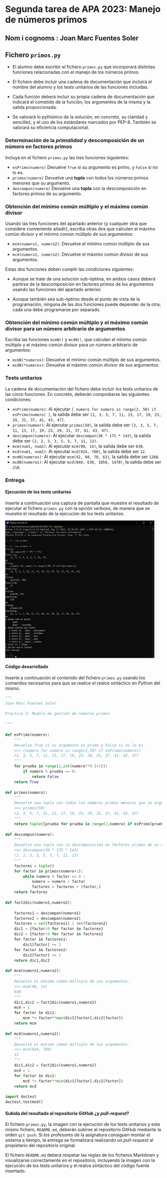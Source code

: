 # Segunda tarea de APA 2023: Manejo de números primos

## Nom i cognoms : Joan Marc Fuentes Soler

## Fichero `primos.py`

- El alumno debe escribir el fichero `primos.py` que incorporará distintas funciones relacionadas con el manejo
  de los números primos.

- El fichero debe incluir una cadena de documentación que incluirá el nombre del alumno y los tests unitarios
  de las funciones incluidas.

- Cada función deberá incluir su propia cadena de documentación que indicará el cometido de la función, los
  argumentos de la misma y la salida proporcionada.

- Se valorará lo pythónico de la solución; en concreto, su claridad y sencillez, y el uso de los estándares marcados
  por PEP-8. También se valorará su eficiencia computacional.

### Determinación de la *primalidad* y descomposición de un número en factores primos

Incluya en el fichero `primos.py` las tres funciones siguientes:

- `esPrimo(numero)`   Devuelve `True` si su argumento es primo, y `False` si no lo es.
- `primos(numero)`    Devuelve una **tupla** con todos los números primos menores que su argumento.
- `descompon(numero)` Devuelve una **tupla** con la descomposición en factores primos de su argumento.

### Obtención del mínimo común múltiplo y el máximo común divisor

Usando las tres funciones del apartado anterior (y cualquier otra que considere conveniente añadir), escriba otras
dos que calculen el máximo común divisor y el mínimo común múltiplo de sus argumentos:

- `mcm(numero1, numero2)`:  Devuelve el mínimo común múltiplo de sus argumentos.
- `mcd(numero1, numero2)`:  Devuelve el máximo común divisor de sus argumentos.

Estas dos funciones deben cumplir las condiciones siguientes:

- Aunque se trate de una solución sub-óptima, en ambos casos deberá partirse de la descomposición en factores
  primos de los argumentos usando las funciones del apartado anterior.

- Aunque también sea sub-óptimo desde el punto de vista de la programación, ninguna de las dos funciones puede
  depender de la otra; cada una debe programarse por separado.

### Obtención del mínimo común múltiplo y el máximo común divisor para un número arbitrario de argumentos

Escriba las funciones `mcmN()` y `mcdN()`, que calculan el mínimo común múltiplo y el máximo común divisor para un
número arbitrario de argumentos:

- `mcmN(*numeros)`:  Devuelve el mínimo común múltiplo de sus argumentos.
- `mcdN(*numeros)`:  Devuelve el máximo común divisor de sus argumentos.

### Tests unitarios

La cadena de documentación del fichero debe incluir los tests unitarios de las cinco funciones. En concreto, deberán
comprobarse las siguientes condiciones:

- `esPrimo(numero)`:  Al ejecutar `[ numero for numero in range(2, 50) if esPrimo(numero) ]`, la salida debe ser `[2, 3, 5, 7, 11, 13, 17, 19, 23, 29, 31, 37, 41, 43, 47]`.
- `primos(numeor)`: Al ejecutar `primos(50)`, la salida debe ser `(2, 3, 5, 7, 11, 13, 17, 19, 23, 29, 31, 37, 41, 43, 47)`.
- `descompon(numero)`: Al ejecutar `descompon(36 * 175 * 143)`, la salida debe ser `(2, 2, 3, 3, 5, 5, 7, 11, 13)`.
- `mcm(num1, num2)`: Al ejecutar `mcm(90, 14)`, la salida debe ser `630`.
- `mcd(num1, num2)`: Al ejecutar `mcd(924, 780)`, la salida debe ser `12`.
- `mcmN(numeros)`: Al ejecutar `mcm(42, 60, 70, 63)`, la salida debe ser `1260`.
- `mcdN(numeros)`: Al ejecutar `mcd(840, 630, 1050, 1470)`, la salida debe ser `210`.

### Entrega

#### Ejecución de los tests unitarios

Inserte a continuación una captura de pantalla que muestre el resultado de ejecutar el fichero `primos.py` con la opción
*verbosa*, de manera que se muestre el resultado de la ejecución de los tests unitarios.

<img src="test_unitario.png" width="480" align="center">

#### Código desarrollado

Inserte a continuación el contenido del fichero `primos.py` usando los comandos necesarios para que se realice el realce sintáctico en Python del mismo.

```python
"""
Joan Marc Fuentes Soler 

Practica 2: Modulo de gestión de numeros primos

"""

def esPrimo(numero):
    """
    Devuelve True si su argumento es primo y False si no lo es.
    >>> [numero for numero in range(2,50) if esPrimo(numero)]
    [2, 3, 5, 7, 11, 13, 17, 19, 23, 29, 31, 37, 41, 43, 47]
    """
    for prueba in range(2,int(numero**0.5+1)):
        if numero % prueba == 0:
            return False
    return True

def primos(numero):
    """
    Devuelve una tupla con todos los números primos menores que su argumento.
    >>> primos(50)
    (2, 3, 5, 7, 11, 13, 17, 19, 23, 29, 31, 37, 41, 43, 47)
    """
    return tuple([prueba for prueba in range(2,numero) if esPrimo(prueba)])

def descompon(numero): 
    """
    Devuelve una tupla con la descomposición en factores primos de su argumento.
    >>> descompon(36 * 175 * 143) 
    (2, 2, 3, 3, 5, 5, 7, 11, 13)
    """
    factores = tuple()
    for factor in primos(numero+1):
        while numero % factor == 0 :
            numero = numero / factor
            factores = factores + (factor,)
    return factores

def fact2dic(numero1,numero2):

    factores1 = descompon(numero1)
    factores2 = descompon(numero2)
    factores = set(factores1) | set(factores2)
    dic1 = {factor:0 for factor in factores}
    dic2 = {factor:0 for factor in factores}
    for factor in factores1:
        dic1[factor] += 1
    for factor in factores2:
        dic2[factor] += 1
    return dic1,dic2

def mcm(numero1,numero2): 
    """
    Devuelve el mínimo común múltiplo de sus argumentos.
    >>> mcm(90, 14)
    630
    """
    dic1,dic2 = fact2dic(numero1,numero2)
    mcm = 1
    for factor in dic1:
        mcm *= factor**max(dic1[factor],dic2[factor])
    return mcm

def mcd(numero1,numero2): 
    """
    Devuelve el mínimo común múltiplo de sus argumentos.
    >>> mcd(924, 780)
    12
    """
    dic1,dic2 = fact2dic(numero1,numero2)
    mcd = 1
    for factor in dic1:
        mcd *= factor**min(dic1[factor],dic2[factor])
    return mcd

import doctest
doctest.testmod()
```

#### Subida del resultado al repositorio GitHub ¿y *pull-request*?

El fichero `primos.py`, la imagen con la ejecución de los tests unitarios y este mismo fichero, `README.md`, deberán
subirse al repositorio GitHub mediante la orden `git push`. Si los profesores de la asignatura consiguen montar el
sistema a tiempo, la entrega se formalizará realizando un *pull-request* al propietario del repositorio original.

El fichero `README.md` deberá respetar las reglas de los ficheros Markdown y visualizarse correctamente en el repositorio,
incluyendo la imagen con la ejecución de los tests unitarios y el realce sintáctico del código fuente insertado.
